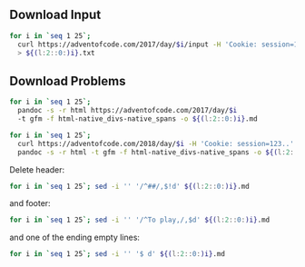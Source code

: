 ## Download Input

```zsh
for i in `seq 1 25`; 
  curl https://adventofcode.com/2017/day/$i/input -H 'Cookie: session=123..' 
  > ${(l:2::0:)i}.txt
```

## Download Problems

```zsh
for i in `seq 1 25`; 
  pandoc -s -r html https://adventofcode.com/2017/day/$i 
  -t gfm -f html-native_divs-native_spans -o ${(l:2::0:)i}.md
```

```zsh
for i in `seq 1 25`;
  curl https://adventofcode.com/2018/day/$i -H 'Cookie: session=123..' | 
  pandoc -s -r html -t gfm -f html-native_divs-native_spans -o ${(l:2::0:)i}.md
```

Delete header:
```zsh
for i in `seq 1 25`; sed -i '' '/^##/,$!d' ${(l:2::0:)i}.md
```
and footer:
```zsh
for i in `seq 1 25`; sed -i '' '/^To play,/,$d' ${(l:2::0:)i}.md
```
and one of the ending empty lines:
```zsh
for i in `seq 1 25`; sed -i '' '$ d' ${(l:2::0:)i}.md
```
